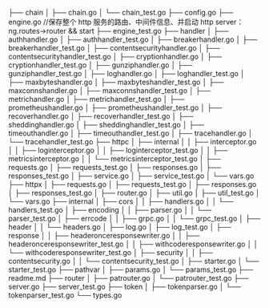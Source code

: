 ├── chain
│ ├── chain.go
│ └── chain_test.go
├── config.go
├── engine.go //保存整个 http 服务的路由、中间件信息、并启动 http server：ng.routes->router && start
├── engine_test.go
├── handler
│ ├── authhandler.go
│ ├── authhandler_test.go
│ ├── breakerhandler.go
│ ├── breakerhandler_test.go
│ ├── contentsecurityhandler.go
│ ├── contentsecurityhandler_test.go
│ ├── cryptionhandler.go
│ ├── cryptionhandler_test.go
│ ├── gunziphandler.go
│ ├── gunziphandler_test.go
│ ├── loghandler.go
│ ├── loghandler_test.go
│ ├── maxbyteshandler.go
│ ├── maxbyteshandler_test.go
│ ├── maxconnshandler.go
│ ├── maxconnshandler_test.go
│ ├── metrichandler.go
│ ├── metrichandler_test.go
│ ├── prometheushandler.go
│ ├── prometheushandler_test.go
│ ├── recoverhandler.go
│ ├── recoverhandler_test.go
│ ├── sheddinghandler.go
│ ├── sheddinghandler_test.go
│ ├── timeouthandler.go
│ ├── timeouthandler_test.go
│ ├── tracehandler.go
│ └── tracehandler_test.go
├── httpc
│ ├── internal
│ │ ├── interceptor.go
│ │ ├── loginterceptor.go
│ │ ├── loginterceptor_test.go
│ │ ├── metricsinterceptor.go
│ │ └── metricsinterceptor_test.go
│ ├── requests.go
│ ├── requests_test.go
│ ├── responses.go
│ ├── responses_test.go
│ ├── service.go
│ ├── service_test.go
│ └── vars.go
├── httpx
│ ├── requests.go
│ ├── requests_test.go
│ ├── responses.go
│ ├── responses_test.go
│ ├── router.go
│ ├── util.go
│ ├── util_test.go
│ └── vars.go
├── internal
│ ├── cors
│ │ ├── handlers.go
│ │ └── handlers_test.go
│ ├── encoding
│ │ ├── parser.go
│ │ └── parser_test.go
│ ├── errcode
│ │ ├── grpc.go
│ │ └── grpc_test.go
│ ├── header
│ │ └── headers.go
│ ├── log.go
│ ├── log_test.go
│ ├── response
│ │ ├── headeronceresponsewriter.go
│ │ ├── headeronceresponsewriter_test.go
│ │ ├── withcoderesponsewriter.go
│ │ └── withcoderesponsewriter_test.go
│ ├── security
│ │ ├── contentsecurity.go
│ │ └── contentsecurity_test.go
│ ├── starter.go
│ └── starter_test.go
├── pathvar
│ ├── params.go
│ └── params_test.go
├── readme.md
├── router
│ ├── patrouter.go
│ └── patrouter_test.go
├── server.go
├── server_test.go
├── token
│ ├── tokenparser.go
│ └── tokenparser_test.go
└── types.go
